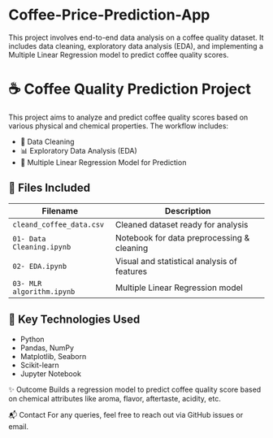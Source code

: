 # Coffee-Price-Prediction-App
This project involves end-to-end data analysis on a coffee quality dataset. It includes data cleaning, exploratory data analysis (EDA), and implementing a Multiple Linear Regression model to predict coffee quality scores.

# ☕ Coffee Quality Prediction Project

This project aims to analyze and predict coffee quality scores based on various physical and chemical properties. The workflow includes:
- 🔧 Data Cleaning
- 📊 Exploratory Data Analysis (EDA)
- 🤖 Multiple Linear Regression Model for Prediction

## 📁 Files Included

| Filename                  | Description                                  |
|--------------------------|----------------------------------------------|
| `cleand_coffee_data.csv` | Cleaned dataset ready for analysis           |
| `01- Data Cleaning.ipynb`| Notebook for data preprocessing & cleaning   |
| `02- EDA.ipynb`          | Visual and statistical analysis of features  |
| `03- MLR algorithm.ipynb`| Multiple Linear Regression model             |

## 📌 Key Technologies Used
- Python
- Pandas, NumPy
- Matplotlib, Seaborn
- Scikit-learn
- Jupyter Notebook

✨ Outcome
Builds a regression model to predict coffee quality score based on chemical attributes like aroma, flavor, aftertaste, acidity, etc.

📬 Contact
For any queries, feel free to reach out via GitHub issues or email.
